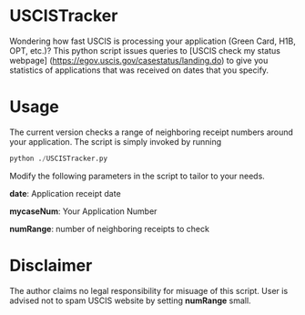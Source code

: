 # USCISTracker
Wondering how fast USCIS is processing your application (Green Card, H1B, OPT, etc.)? This python script issues queries to [USCIS check my status webpage] 
(https://egov.uscis.gov/casestatus/landing.do) to give you statistics of applications that was received on dates that you specify.

# Usage
The current version checks a range of neighboring receipt numbers around your application. The script is simply invoked by running

```python
python ./USCISTracker.py
```



Modify the following parameters in the script to tailor to your needs.

**date**: Application receipt date

**mycaseNum**: Your Application Number

**numRange**: number of neighboring receipts to check


# Disclaimer
The author claims no legal responsibility for misuage of this script. User is advised not to spam USCIS website by setting **numRange** small.
